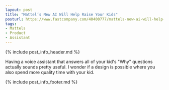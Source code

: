 ```yaml
---
layout: post
title: "Mattel’s New AI Will Help Raise Your Kids"
posturl: https://www.fastcompany.com/40400777/mattels-new-ai-will-help-raise-your-kids
tags:
- Mattels
- Product
- Assistant
---
```


{% include post_info_header.md %}

Having a voice assistant that answers all of your kid's "Why" questions actually sounds pretty useful. I wonder if a design is possible where you also spend more quality time with your kid.

<!--more-->
{% include post_info_footer.md %}
